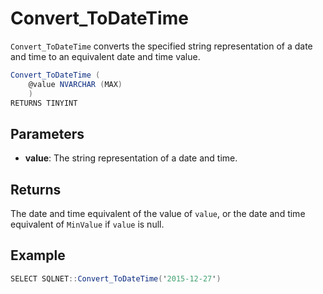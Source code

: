 # Convert_ToDateTime

`Convert_ToDateTime` converts the specified string representation of a date and time to an equivalent date and time value.

```csharp
Convert_ToDateTime (
	@value NVARCHAR (MAX)
	)
RETURNS TINYINT
```

## Parameters

  - **value**: The string representation of a date and time.

## Returns

The date and time equivalent of the value of `value`, or the date and time equivalent of `MinValue` if `value` is null.

## Example

```csharp
SELECT SQLNET::Convert_ToDateTime('2015-12-27')
```
